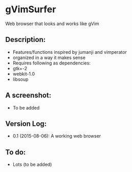 gVimSurfer
==========
Web browser that looks and works like gVim

Description:
------------
  - Features/functions inspired by jumanji and vimperator
  - organized in a way it makes sense
  - Requires following as dependencies:
   - gtk+-2
   - webkit-1.0
   - libsoup 

A screenshot:
-------------
  - To be added

Version Log:
------------
  - 0.1 (2015-08-06): A working web browser

To do:
------
  - Lots (to be added)

